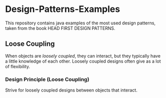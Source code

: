 # Design-Patterns-Examples
This repository contains java examples of the most used design patterns, taken from the book HEAD FIRST DESIGN PATTERNS.

## Loose Coupling
When objects are <i>loosely coupled</i>, they can interact, but they typically have a little knowledge of each other. Loosely coupled designs often give as a lot of flexibility.

### Design Principle (Loose Coupling)
Strive for loosely coupled designs between objects that interact.
